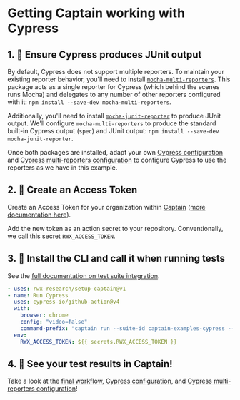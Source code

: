 # Getting Captain working with Cypress

## 1. 🧪 Ensure Cypress produces JUnit output

By default, Cypress does not support multiple reporters. To maintain your existing reporter behavior, you'll need to install [`mocha-multi-reporters`](https://github.com/stanleyhlng/mocha-multi-reporters). This package acts as a single reporter for Cypress (which behind the scenes runs Mocha) and delegates to any number of other reporters configured with it: `npm install --save-dev mocha-multi-reporters`.

Additionally, you'll need to install [`mocha-junit-reporter`](https://github.com/michaelleeallen/mocha-junit-reporter) to produce JUnit output. We'll configure `mocha-multi-reporters` to produce the standard built-in Cypress output (`spec`) and JUnit output: `npm install --save-dev mocha-junit-reporter`.

Once both packages are installed, adapt your own [Cypress configuration][cypress-configuration] and [Cypress multi-reporters configuration][cypress-multi-reporters-configuration] to configure Cypress to use the reporters as we have in this example.

## 2. 🔐 Create an Access Token

Create an Access Token for your organization within [Captain][captain-access-tokens] ([more documentation here][create-access-token-docs]).

Add the new token as an action secret to your repository. Conventionally, we call this secret `RWX_ACCESS_TOKEN`.

## 3. 💌 Install the CLI and call it when running tests

See the [full documentation on test suite integration][test-suite-integration].

```yaml
- uses: rwx-research/setup-captain@v1
- name: Run Cypress
  uses: cypress-io/github-action@v4
  with:
    browser: chrome
    config: "video=false"
    command-prefix: "captain run --suite-id captain-examples-cypress --test-results \"tmp/junit/*.xml\" --"
  env:
    RWX_ACCESS_TOKEN: ${{ secrets.RWX_ACCESS_TOKEN }}
```

## 4. 🎉 See your test results in Captain!

Take a look at the [final workflow][workflow-with-captain], [Cypress configuration][cypress-configuration], and [Cypress multi-reporters configuration][cypress-multi-reporters-configuration]!

[captain-access-tokens]: https://account.rwx.com/deep_link/manage/access_tokens
[create-access-token-docs]: https://www.rwx.com/docs/access-tokens
[workflow-with-captain]: https://github.com/captain-examples/cypress/blob/main/.github/workflows/ci.yml
[cypress-configuration]: https://github.com/captain-examples/cypress/blob/main/cypress.config.js
[cypress-multi-reporters-configuration]: https://github.com/captain-examples/cypress/blob/main/cypress-multi-reporters.json
[test-suite-integration]: https://www.rwx.com/captain/docs/test-suite-integration
